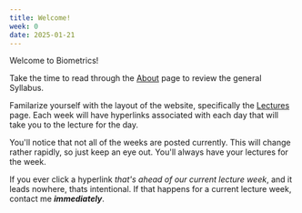 ```yaml
---
title: Welcome!
week: 0
date: 2025-01-21
---
```


Welcome to Biometrics!

Take the time to read through the [About](https://rmshksu.github.io/stat225_spring2025/about/) page to review the general Syllabus.

Familarize yourself with the layout of the website, specifically the [Lectures](https://rmshksu.github.io/stat225_spring2025/calendar/) page. Each week will have hyperlinks associated with each day that will take you to the lecture for the day.

You'll notice that not all of the weeks are posted currently. This will change rather rapidly, so just keep an eye out. You'll always have your lectures for the week.

If you ever click a hyperlink *that's ahead of our current lecture week*, and it leads nowhere, thats intentional. If that happens for a current lecture week, contact me ***immediately***.
